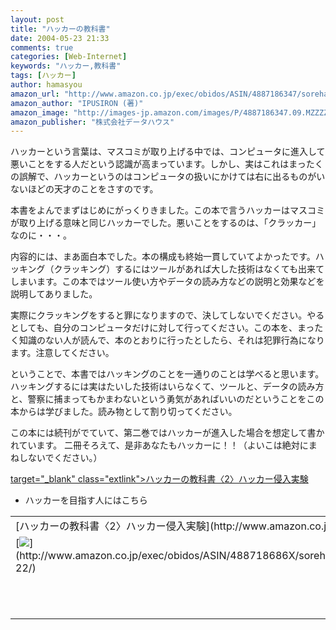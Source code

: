 ```yaml
---
layout: post
title: "ハッカーの教科書"
date: 2004-05-23 21:33
comments: true
categories: [Web-Internet]
keywords: "ハッカー,教科書"
tags: [ハッカー]
author: hamasyou
amazon_url: "http://www.amazon.co.jp/exec/obidos/ASIN/4887186347/sorehabooks-22"
amazon_author: "IPUSIRON (著)"
amazon_image: "http://images-jp.amazon.com/images/P/4887186347.09.MZZZZZZZ.jpg"
amazon_publisher: "株式会社データハウス"
---
```


ハッカーという言葉は、マスコミが取り上げる中では、コンピュータに進入して悪いことをする人だという認識が高まっています。しかし、実はこれはまったくの誤解で、ハッカーというのはコンピュータの扱いにかけては右に出るものがいないほどの天才のことをさすのです。


<!-- more -->

本書をよんでまずはじめにがっくりきました。この本で言うハッカーはマスコミが取り上げる意味と同じハッカーでした。悪いことをするのは、「クラッカー」なのに・・・。

内容的には、まあ面白本でした。本の構成も終始一貫していてよかったです。ハッキング（クラッキング）するにはツールがあれば大した技術はなくても出来てしまいます。この本ではツール使い方やデータの読み方などの説明と効果などを説明してありました。

実際にクラッキングをすると罪になりますので、決してしないでください。やるとしても、自分のコンピュータだけに対して行ってください。この本を、まったく知識のない人が読んで、本のとおりに行ったとしたら、それは犯罪行為になります。注意してください。

ということで、本書ではハッキングのことを一通りのことは学べると思います。ハッキングするには実はたいした技術はいらなくて、ツールと、データの読み方と、警察に捕まってもかまわないという勇気があればいいのだということをこの本からは学びました。読み物として割り切ってください。

この本には続刊がでていて、第二巻ではハッカーが進入した場合を想定して書かれています。
二冊そろえて、是非あなたもハッカーに！！（よいこは絶対にまねしないでください。）

[ target="_blank" class="extlink">ハッカーの教科書〈2〉ハッカー侵入実験](http://www.amazon.co.jp/exec/obidos/ASIN/488718686X/sorehabooks-22)

+ ハッカーを目指す人にはこちら

<div class="rakuten"><table width="400" border="0" cellpadding="5"><tr><td colspan="2">[ハッカーの教科書〈2〉ハッカー侵入実験](http://www.amazon.co.jp/exec/obidos/ASIN/488718686X/sorehabooks-22/)</td></tr><tr><td valign="top">[<img src="http://images-jp.amazon.com/images/P/488718686X.09.MZZZZZZZ.jpg"   border="0" />](http://www.amazon.co.jp/exec/obidos/ASIN/488718686X/sorehabooks-22/)</td><td valign="top"><font size="-1">IPUSIRON<br /><br /><iframe scrolling="no" frameborder="0" width="200" height="40" hspace="0" vspace="0" marginheight="0" marginwidth="0" src="http://webservices.amazon.co.jp/onca/xml?Service=AWSECommerceService&SubscriptionId=0G91FPYVW6ZGWBH4Y9G2&AssociateTag=goodpic-22&Operation=ItemLookup&IdType=ASIN&ContentType=text/html&Page=1&ResponseGroup=Offers&ItemId=488718686X&Version=2004-10-04&Style=http://www.g-tools.net/xsl/priceFFFFFF.xsl"></iframe><br />[Amazonで詳しく見る](http://www.amazon.co.jp/exec/obidos/ASIN/488718686X/sorehabooks-22/)</font>　　　<font size="-2">by [G-Tools](http://www.goodpic.com/mt/aws/)</font><br /></td></tr></table></div>





